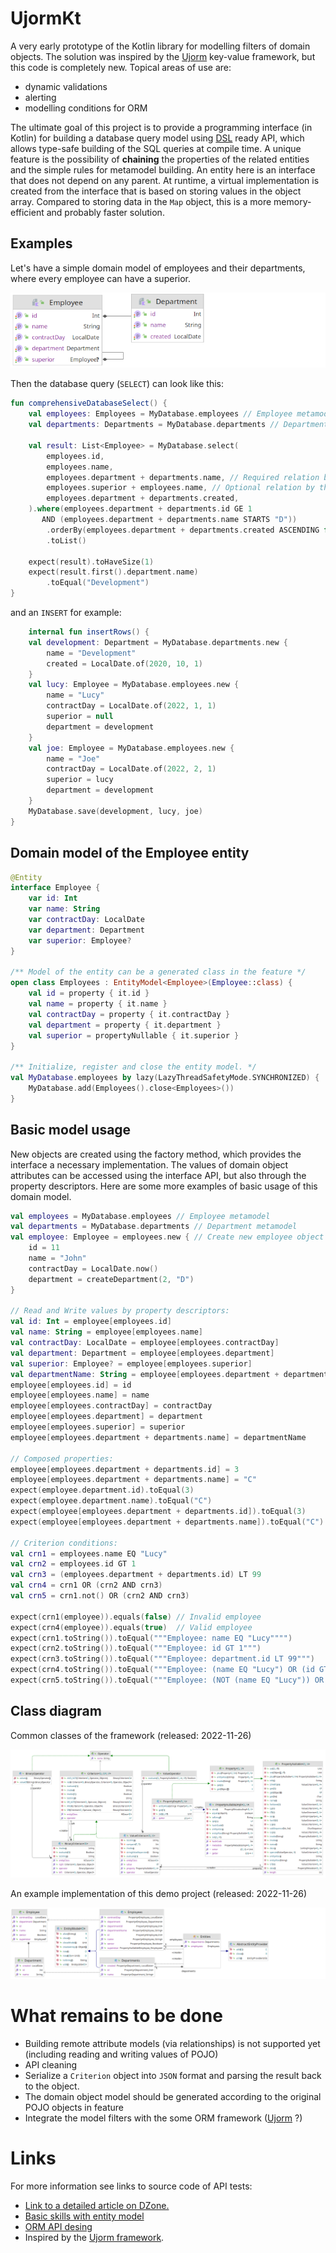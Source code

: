 # UjormKt

A very early prototype of the Kotlin library for modelling filters of domain objects.
The solution was inspired by the [Ujorm](https://pponec.github.io/ujorm/www/index.html) key-value framework, but this code is completely new.
Topical areas of use are:

- dynamic validations
- alerting
- modelling conditions for ORM

The ultimate goal of this project is to provide a programming interface (in Kotlin) 
for building a database query model using [DSL](https://en.wiktionary.org/wiki/DSL) ready API, which allows type-safe building of the SQL queries at compile time.
A unique feature is the possibility of **chaining** the properties of the related entities and the simple rules for metamodel building.
An entity here is an interface that does not depend on any parent.
At runtime, a virtual implementation is created from the interface that is based on storing values in the object array. 
Compared to storing data in the `Map` object, this is a more memory-efficient and probably faster solution.

## Examples

Let's have a simple domain model of employees and their departments, where every employee can have a superior.

![Class diagram](docs/DomainClassDiagram.png)

Then the database query (`SELECT`) can look like this:

```kotlin
fun comprehensiveDatabaseSelect() {
    val employees: Employees = MyDatabase.employees // Employee metamodel
    val departments: Departments = MyDatabase.departments // Department metamodel
    
    val result: List<Employee> = MyDatabase.select(
        employees.id,
        employees.name,
        employees.department + departments.name, // Required relation by the inner join
        employees.superior + employees.name, // Optional relation by the left outer join
        employees.department + departments.created,
    ).where(employees.department + departments.id GE 1 
       AND (employees.department + departments.name STARTS "D"))
        .orderBy(employees.department + departments.created ASCENDING false)
        .toList()

    expect(result).toHaveSize(1)
    expect(result.first().department.name)
        .toEqual("Development")
}
```

and an `INSERT` for example:

```kotlin
    internal fun insertRows() {
    val development: Department = MyDatabase.departments.new {
        name = "Development"
        created = LocalDate.of(2020, 10, 1)
    }
    val lucy: Employee = MyDatabase.employees.new {
        name = "Lucy"
        contractDay = LocalDate.of(2022, 1, 1)
        superior = null
        department = development
    }
    val joe: Employee = MyDatabase.employees.new {
        name = "Joe"
        contractDay = LocalDate.of(2022, 2, 1)
        superior = lucy
        department = development
    }
    MyDatabase.save(development, lucy, joe)
}
```

## Domain model of the Employee entity

```kotlin
@Entity
interface Employee {
    var id: Int
    var name: String
    var contractDay: LocalDate
    var department: Department
    var superior: Employee?
}

/** Model of the entity can be a generated class in the feature */
open class Employees : EntityModel<Employee>(Employee::class) {
    val id = property { it.id }
    val name = property { it.name }
    val contractDay = property { it.contractDay }
    val department = property { it.department }
    val superior = propertyNullable { it.superior }
}

/** Initialize, register and close the entity model. */
val MyDatabase.employees by lazy(LazyThreadSafetyMode.SYNCHRONIZED) {
    MyDatabase.add(Employees().close<Employees>())
}
```

## Basic model usage

New objects are created using the factory method, which provides the interface a necessary implementation.
The values of domain object attributes can be accessed using the interface API, but also through the property descriptors.
Here are some more examples of basic usage of this domain model.

```kotlin
val employees = MyDatabase.employees // Employee metamodel
val departments = MyDatabase.departments // Department metamodel
val employee: Employee = employees.new { // Create new employee object
    id = 11
    name = "John"
    contractDay = LocalDate.now()
    department = createDepartment(2, "D")
}

// Read and Write values by property descriptors:
val id: Int = employee[employees.id]
val name: String = employee[employees.name]
val contractDay: LocalDate = employee[employees.contractDay]
val department: Department = employee[employees.department]
val superior: Employee? = employee[employees.superior]
val departmentName: String = employee[employees.department + departments.name]
employee[employees.id] = id
employee[employees.name] = name
employee[employees.contractDay] = contractDay
employee[employees.department] = department
employee[employees.superior] = superior
employee[employees.department + departments.name] = departmentName

// Composed properties:
employee[employees.department + departments.id] = 3
employee[employees.department + departments.name] = "C"
expect(employee.department.id).toEqual(3)
expect(employee.department.name).toEqual("C")
expect(employee[employees.department + departments.id]).toEqual(3)
expect(employee[employees.department + departments.name]).toEqual("C")

// Criterion conditions:
val crn1 = employees.name EQ "Lucy"
val crn2 = employees.id GT 1
val crn3 = (employees.department + departments.id) LT 99
val crn4 = crn1 OR (crn2 AND crn3)
val crn5 = crn1.not() OR (crn2 AND crn3)

expect(crn1(employee)).equals(false) // Invalid employee
expect(crn4(employee)).equals(true)  // Valid employee
expect(crn1.toString()).toEqual("""Employee: name EQ "Lucy"""")
expect(crn2.toString()).toEqual("""Employee: id GT 1""")
expect(crn3.toString()).toEqual("""Employee: department.id LT 99""")
expect(crn4.toString()).toEqual("""Employee: (name EQ "Lucy") OR (id GT 1) AND (department.id LT 99)""")
expect(crn5.toString()).toEqual("""Employee: (NOT (name EQ "Lucy")) OR (id GT 1) AND (department.id LT 99)""")
```

## Class diagram

Common classes of the framework (released: 2022-11-26)

![Class diagram](docs/Ujorm.png)

An example implementation of this demo project (released: 2022-11-26)

![Class diagram](docs/Demo.png)


# What remains to be done

- Building remote attribute models (via relationships) is not supported yet (including reading and writing values of POJO)
- API cleaning
- Serialize a `Criterion` object into `JSON` format and parsing the result back to the object.
- The domain object model should be generated according to the original POJO objects in feature
- Integrate the model filters with the some ORM framework ([Ujorm](https://ujorm.org/www/) ?)

# Links

For more information see links to source code of API tests:

* [Link to a detailed article on DZone.](https://dzone.com/articles/new-orm-framework-for-kotlin)
* [Basic skills with entity model](https://github.com/pponec/ujormKt/blob/main/src/test/kotlin/org/ujorm/kotlin/core/CoreTest.kt)
* [ORM API desing](https://github.com/pponec/ujormKt/blob/main/src/test/kotlin/org/ujorm/kotlin/orm/OrmTest.kt) 
* Inspired by the [Ujorm framework](https://ujorm.org/www/).
